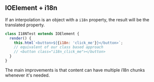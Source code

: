 ## IOElement + i18n

<p>
If an interpolation is an object with a <code>i18n</code> property, the result will be the translated property.
</p>

```js
class I18NTest extends IOElement {
  render() {
    this.html`<button>${{i18n: 'click_me'}}</button>`;
    // equivalent of our class based approach
    // <button class="i18n_click_me"></button>
  }
}
```

<p>
The main improvements is that content can have multiple i18n chunks whenever it's needed.
</p>
